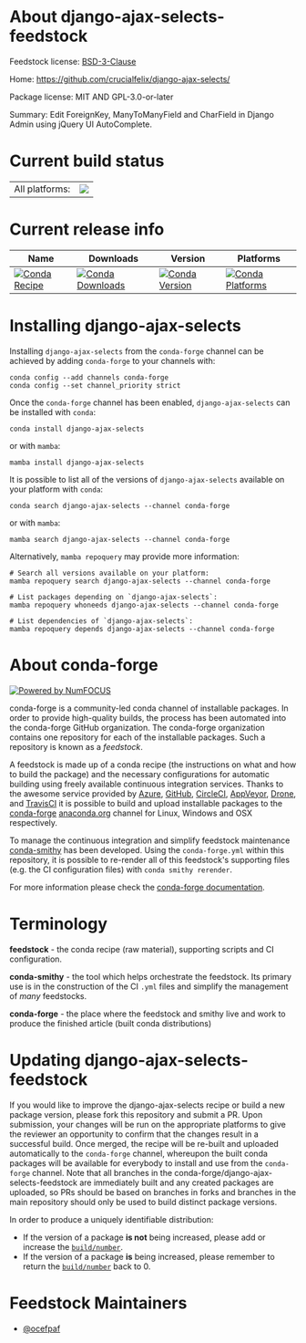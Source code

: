 About django-ajax-selects-feedstock
===================================

Feedstock license: [BSD-3-Clause](https://github.com/conda-forge/django-ajax-selects-feedstock/blob/main/LICENSE.txt)

Home: https://github.com/crucialfelix/django-ajax-selects/

Package license: MIT AND GPL-3.0-or-later

Summary: Edit ForeignKey, ManyToManyField and CharField in Django Admin using jQuery UI AutoComplete.

Current build status
====================


<table><tr><td>All platforms:</td>
    <td>
      <a href="https://dev.azure.com/conda-forge/feedstock-builds/_build/latest?definitionId=2870&branchName=main">
        <img src="https://dev.azure.com/conda-forge/feedstock-builds/_apis/build/status/django-ajax-selects-feedstock?branchName=main">
      </a>
    </td>
  </tr>
</table>

Current release info
====================

| Name | Downloads | Version | Platforms |
| --- | --- | --- | --- |
| [![Conda Recipe](https://img.shields.io/badge/recipe-django--ajax--selects-green.svg)](https://anaconda.org/conda-forge/django-ajax-selects) | [![Conda Downloads](https://img.shields.io/conda/dn/conda-forge/django-ajax-selects.svg)](https://anaconda.org/conda-forge/django-ajax-selects) | [![Conda Version](https://img.shields.io/conda/vn/conda-forge/django-ajax-selects.svg)](https://anaconda.org/conda-forge/django-ajax-selects) | [![Conda Platforms](https://img.shields.io/conda/pn/conda-forge/django-ajax-selects.svg)](https://anaconda.org/conda-forge/django-ajax-selects) |

Installing django-ajax-selects
==============================

Installing `django-ajax-selects` from the `conda-forge` channel can be achieved by adding `conda-forge` to your channels with:

```
conda config --add channels conda-forge
conda config --set channel_priority strict
```

Once the `conda-forge` channel has been enabled, `django-ajax-selects` can be installed with `conda`:

```
conda install django-ajax-selects
```

or with `mamba`:

```
mamba install django-ajax-selects
```

It is possible to list all of the versions of `django-ajax-selects` available on your platform with `conda`:

```
conda search django-ajax-selects --channel conda-forge
```

or with `mamba`:

```
mamba search django-ajax-selects --channel conda-forge
```

Alternatively, `mamba repoquery` may provide more information:

```
# Search all versions available on your platform:
mamba repoquery search django-ajax-selects --channel conda-forge

# List packages depending on `django-ajax-selects`:
mamba repoquery whoneeds django-ajax-selects --channel conda-forge

# List dependencies of `django-ajax-selects`:
mamba repoquery depends django-ajax-selects --channel conda-forge
```


About conda-forge
=================

[![Powered by
NumFOCUS](https://img.shields.io/badge/powered%20by-NumFOCUS-orange.svg?style=flat&colorA=E1523D&colorB=007D8A)](https://numfocus.org)

conda-forge is a community-led conda channel of installable packages.
In order to provide high-quality builds, the process has been automated into the
conda-forge GitHub organization. The conda-forge organization contains one repository
for each of the installable packages. Such a repository is known as a *feedstock*.

A feedstock is made up of a conda recipe (the instructions on what and how to build
the package) and the necessary configurations for automatic building using freely
available continuous integration services. Thanks to the awesome service provided by
[Azure](https://azure.microsoft.com/en-us/services/devops/), [GitHub](https://github.com/),
[CircleCI](https://circleci.com/), [AppVeyor](https://www.appveyor.com/),
[Drone](https://cloud.drone.io/welcome), and [TravisCI](https://travis-ci.com/)
it is possible to build and upload installable packages to the
[conda-forge](https://anaconda.org/conda-forge) [anaconda.org](https://anaconda.org/)
channel for Linux, Windows and OSX respectively.

To manage the continuous integration and simplify feedstock maintenance
[conda-smithy](https://github.com/conda-forge/conda-smithy) has been developed.
Using the ``conda-forge.yml`` within this repository, it is possible to re-render all of
this feedstock's supporting files (e.g. the CI configuration files) with ``conda smithy rerender``.

For more information please check the [conda-forge documentation](https://conda-forge.org/docs/).

Terminology
===========

**feedstock** - the conda recipe (raw material), supporting scripts and CI configuration.

**conda-smithy** - the tool which helps orchestrate the feedstock.
                   Its primary use is in the construction of the CI ``.yml`` files
                   and simplify the management of *many* feedstocks.

**conda-forge** - the place where the feedstock and smithy live and work to
                  produce the finished article (built conda distributions)


Updating django-ajax-selects-feedstock
======================================

If you would like to improve the django-ajax-selects recipe or build a new
package version, please fork this repository and submit a PR. Upon submission,
your changes will be run on the appropriate platforms to give the reviewer an
opportunity to confirm that the changes result in a successful build. Once
merged, the recipe will be re-built and uploaded automatically to the
`conda-forge` channel, whereupon the built conda packages will be available for
everybody to install and use from the `conda-forge` channel.
Note that all branches in the conda-forge/django-ajax-selects-feedstock are
immediately built and any created packages are uploaded, so PRs should be based
on branches in forks and branches in the main repository should only be used to
build distinct package versions.

In order to produce a uniquely identifiable distribution:
 * If the version of a package **is not** being increased, please add or increase
   the [``build/number``](https://docs.conda.io/projects/conda-build/en/latest/resources/define-metadata.html#build-number-and-string).
 * If the version of a package **is** being increased, please remember to return
   the [``build/number``](https://docs.conda.io/projects/conda-build/en/latest/resources/define-metadata.html#build-number-and-string)
   back to 0.

Feedstock Maintainers
=====================

* [@ocefpaf](https://github.com/ocefpaf/)

